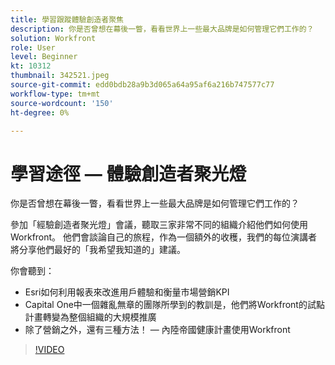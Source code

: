 ```yaml
---
title: 學習跟蹤體驗創造者聚焦
description: 你是否曾想在幕後一瞥，看看世界上一些最大品牌是如何管理它們工作的？
solution: Workfront
role: User
level: Beginner
kt: 10312
thumbnail: 342521.jpeg
source-git-commit: edd0bdb28a9b3d065a64a95af6a216b747577c77
workflow-type: tm+mt
source-wordcount: '150'
ht-degree: 0%

---
```


# 學習途徑 — 體驗創造者聚光燈

你是否曾想在幕後一瞥，看看世界上一些最大品牌是如何管理它們工作的？

參加「經驗創造者聚光燈」會議，聽取三家非常不同的組織介紹他們如何使用Workfront。 他們會談論自己的旅程，作為一個額外的收穫，我們的每位演講者將分享他們最好的「我希望我知道的」建議。

你會聽到：

* Esri如何利用報表來改進用戶體驗和衡量市場營銷KPI
* Capital One中一個雜亂無章的團隊所學到的教訓是，他們將Workfront的試點計畫轉變為整個組織的大規模推廣
* 除了營銷之外，還有三種方法！  — 內陸帝國健康計畫使用Workfront

>[!VIDEO](https://video.tv.adobe.com/v/342521/?quality=12&learn=on)
